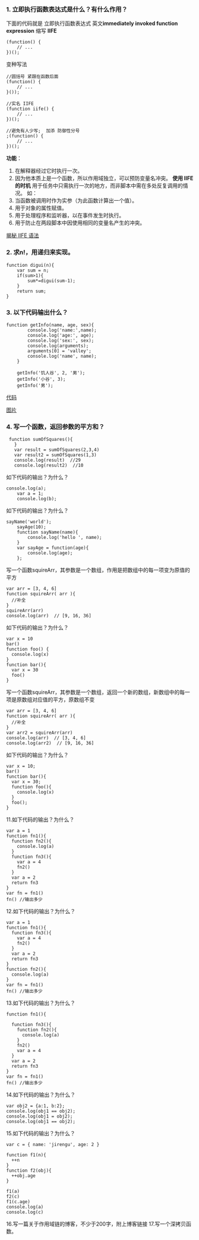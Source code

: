 ### 1. 立即执行函数表达式是什么？有什么作用？
下面的代码就是 立即执行函数表达式 
英文**immediately invoked function expression** 缩写  **IIFE**
```
(function() {
    // ...
})();
```
变种写法

```
//圆括号 紧跟在函数后面
(function() {
    // ...
}());

//实名 IIFE 
(function iife() {
    // ...
})();

//避免有人少写;  加添 防御性分号
;(function() {
    // ...
})();
```
**功能**：
1. 在解释器经过它时执行一次。
2. 因为他本质上是一个函数，所以作用域独立，可以预防变量名冲突。
**使用 IIFE 的时机**
用于任务中只需执行一次的地方，而非脚本中需在多处反复调用的情况。 如：
1. 当函数被调用时作为实参（为此函数计算出一个值）。
2. 用于对象的属性赋值。
3. 用于处理程序和监听器，以在事件发生时执行。
4. 用于防止在两段脚本中因使用相同的变量名产生的冲突。

[揭秘 IIFE 语法](https://github.com/xitu/gold-miner/blob/master/TODO/disassembling-javascripts-iife-syntax.md)
### 2. 求n!，用递归来实现。

```
function digui(n){
    var sum = n;
    if(sum>1){
        sum*=digui(sum-1);
    }
    return sum;
}
```
### 3. 以下代码输出什么？
```
function getInfo(name, age, sex){
        console.log('name:',name);
        console.log('age:', age);
        console.log('sex:', sex);
        console.log(arguments);
        arguments[0] = 'valley';
        console.log('name', name);
    }

    getInfo('饥人谷', 2, '男');
    getInfo('小谷', 3);
    getInfo('男');
```

[代码](https://github.com/ComicParty/resume/tree/master/projects/U20/函数参数与%20默认的argument研究.js)

[图片](https://github.com/ComicParty/resume/tree/master/projects/U20/配套图片-函数参数与%20默认的argument研究.jpg)
### 4. 写一个函数，返回参数的平方和？

```
 function sumOfSquares(){
   }
   var result = sumOfSquares(2,3,4)
   var result2 = sumOfSquares(1,3)
   console.log(result)  //29
   console.log(result2)  //10
```
如下代码的输出？为什么？

```
console.log(a);
    var a = 1;
    console.log(b);
```
如下代码的输出？为什么？

```
sayName('world');
    sayAge(10);
    function sayName(name){
        console.log('hello ', name);
    }
    var sayAge = function(age){
        console.log(age);
    };
```
写一个函数squireArr，其参数是一个数组，作用是把数组中的每一项变为原值的平方

```
var arr = [3, 4, 6]
function squireArr( arr ){
  //补全
}
squireArr(arr)
console.log(arr)  // [9, 16, 36]
```
如下代码的输出？为什么？

```
var x = 10
bar() 
function foo() {
  console.log(x)
}
function bar(){
  var x = 30
  foo()
}
```
写一个函数squireArr，其参数是一个数组，返回一个新的数组，新数组中的每一项是原数组对应值的平方，原数组不变

```
var arr = [3, 4, 6]
function squireArr( arr ){
  //补全
}
var arr2 = squireArr(arr)
console.log(arr)  // [3, 4, 6]
console.log(arr2)  // [9, 16, 36]
```
如下代码的输出？为什么？
```
var x = 10;
bar() 
function bar(){
  var x = 30;
  function foo(){
    console.log(x) 
  }
  foo();
}  
```
11.如下代码的输出？为什么？

```
var a = 1
function fn1(){
  function fn2(){
    console.log(a)
  }
  function fn3(){
    var a = 4
    fn2()
  }
  var a = 2
  return fn3
}
var fn = fn1()
fn() //输出多少
```
12.如下代码的输出？为什么？

```
var a = 1
function fn1(){
  function fn3(){
    var a = 4
    fn2()
  }
  var a = 2
  return fn3
}
function fn2(){
  console.log(a)
}
var fn = fn1()
fn() //输出多少
```
13.如下代码的输出？为什么？

```var a = 1
function fn1(){

  function fn3(){
    function fn2(){
      console.log(a)
    }
    fn2()
    var a = 4
  }
  var a = 2
  return fn3
}
var fn = fn1()
fn() //输出多少
```
14.如下代码的输出？为什么？

```var obj1 = {a:1, b:2};
var obj2 = {a:1, b:2};
console.log(obj1 == obj2);
console.log(obj1 = obj2);
console.log(obj1 == obj2);
```
15.如下代码的输出？为什么？

```var a = 1
var c = { name: 'jirengu', age: 2 }

function f1(n){
  ++n
}
function f2(obj){
  ++obj.age
}

f1(a) 
f2(c) 
f1(c.age) 
console.log(a) 
console.log(c) 
```
16.写一篇关于作用域链的博客，不少于200字，附上博客链接
[]()
17.写一个深拷贝函数。

